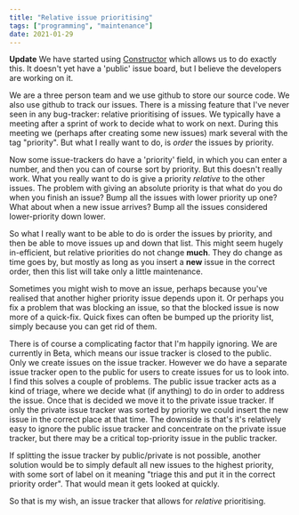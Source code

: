 ```yaml
---
title: "Relative issue prioritising"
tags: ["programming", "maintenance"]
date: 2021-01-29
---
```


**Update** We have started using [Constructor](https://app.constructor.dev/) which allows us to do exactly this. It doesn't yet have a 'public' issue board, but I believe the developers are working on it.

We are a three person team and we use github to store our source code. We also use github to track our issues. There is a missing feature that I've never seen in any bug-tracker: relative prioritising of issues. We typically have a meeting after a sprint of work to decide what to work on next. During this meeting we (perhaps after creating some new issues) mark several with the tag "priority". But what I really want to do, is *order* the issues by priority.

Now some issue-trackers do have a 'priority' field, in which you can enter a number, and then you can of course sort by priority. But this doesn't really work. What you really want to do is give a priority *relative* to the other issues. The problem with giving an absolute priority is that what do you do when you finish an issue? Bump all the issues with lower priority up one? What about when a new issue arrives? Bump all the issues considered lower-priority down lower. 

So what I really want to be able to do is order the issues by priority, and then be able to move issues up and down that list. This might seem hugely in-efficient, but relative priorities do not change **much**. They do change as time  goes by, but mostly as long as you insert a **new** issue in the correct order, then this list will take only a little maintenance.

Sometimes you might wish to move an issue, perhaps because you've realised that another higher priority issue depends upon it. Or perhaps you fix a problem that was blocking an issue, so that the blocked issue is now more of a quick-fix. Quick fixes can often be bumped up the priority list, simply because you can get rid of them.

There is of course a complicating factor that I'm happily ignoring. We are currently in Beta, which means our issue tracker is closed to the public. Only we create issues on the issue tracker. However we do have a separate issue tracker open to the public for users to create issues for us to look into. I find this solves a couple of problems. The public issue tracker acts as a kind of triage, where we decide what (if anything) to do in order to address the issue. Once that is decided we move it to the private issue tracker. If only the private issue tracker was sorted by priority we could insert the new issue in the correct place at that time. The downside is that's it's relatively easy to ignore the public issue tracker and concentrate on the private issue tracker, but there may be a critical top-priority issue in the public tracker. 

If splitting the issue tracker by public/private is not possible, another solution would be to simply default all new issues to the highest priority, with some sort of label on it meaning  "triage this and put it in the correct priority order". That would mean it gets looked at quickly.

So that is my wish, an issue tracker that allows for *relative* prioritising.

